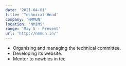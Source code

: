 ```yaml
---
date: '2021-04-01'
title: 'Technical Head'
company: 'NMMUN'
location: 'NMIMS'
range: 'May 5 - Present'
url: 'http://nmmun.in/'
---
```


- Organising and managing the technical committee.
- Developing its website.
- Mentor to newbies in tec
